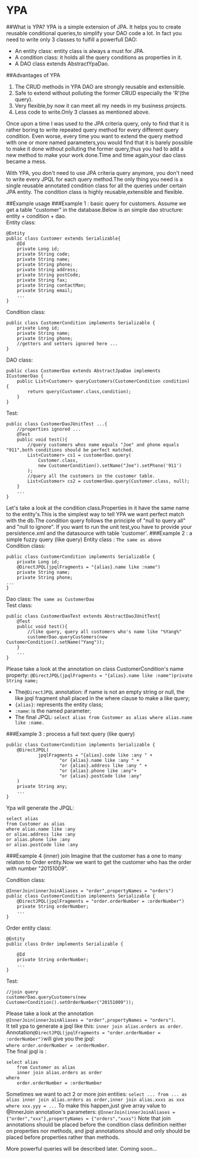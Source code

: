 # YPA
##What is YPA?
YPA is a simple extension of JPA. It helps you to create reusable conditional queries,to simplify your DAO code a lot. In fact you need to write only 3 classes to fulfill a powerfull DAO:
* An entity class: entity class is always a must for JPA.
* A condition class: it holds all the query conditions as properties in it.
* A DAO class extends AbstractYpaDao.

##Advantages of YPA
1. The CRUD methods in YPA DAO are strongly reusable and extensible.
2. Safe to extend without polluting the former CRUD especially the 'R'(the query).
3. Very flexible,by now it can meet all my needs in my business projects.
4. Less code to write.Only 3 classes as mentioned above.

Once upon a time I was used to the JPA criteria query, only to find that it is rather boring to write repeated query method for every different query condition.
Even worse, every time you want to extend the query method with one or more named parameters,you would find that it is barely possible to make it done without
polluting the former query,thus you had to add a new method to make your work done.Time and time again,your dao class became a mess.

With YPA, you don't need to use JPA criteria query anymore, you don't need to write every JPQL for each query method.The only thing you need is a single reusable annotated condition class for all the queries under certain JPA entity.
The condition class is highly reusable,extensible and flexible.

##Example usage
###Example 1 : basic query for customers.
Assume we get a table "customer" in the database.Below is an simple dao structure:  entity + condition + dao.  
Entity class:
```
@Entity
public class Customer extends Serializable{
	@Id
	private Long id;
	private String code;
	private String name;
	private String phone;
	private String address;
	private String postCode;
	private String fax;
	private String contactMan;
	private String email;
    ...
}
```
Condition class:
```
public class CustomerCondition implements Serializable {
    private Long id;
    private String name;
    private String phone;
    //getters and setters ignored here ...
}
```
DAO class:
```
public class CustomerDao extends AbstractJpaDao implements ICustomerDao {
    public List<Customer> queryCustomers(CustomerCondition condition) {
        return query(Customer.class,condition);
    }
}
```
Test:
```
public class CustomerDaoJUnitTest ...{
    //properties ignored ...
    @Test
    public void test(){
    	//query customers whos name equals "Joe" and phone equals "911",both conditions should be perfect matched.
        List<Customer> cs1 = customerDao.query(
            Customer.class, 
            new CustomerCondition().setName("Joe").setPhone('911')
        );
        //query all the customers in the customer table.
        List<Customer> cs2 = customerDao.query(Customer.class, null);
    }
    ...
}
```
Let's take a look at the condition class.Properties in it have the same name to the entity's.This is the simplest way to tell YPA we want perfect match with the db.The condition query follows the principle of "null to query all" and "null to ignore".
If you want to run the unit test,you have to provide your persistence.xml and the datasource with table 'customer'.
###Example 2 : a simple fuzzy query (like query)
Entity class :  ```The same as above```  
Condition class:
```
public class CustomerCondition implements Serializable {
    private Long id;
    @DirectJPQL(jpqlFragments = "{alias}.name like :name")
    private String name;
    private String phone;
...
}
```
Dao class:  ```The same as CustomerDao```  
Test class:
```
public class CustomerDaoTest extends AbstractDaoJUnitTest{
    @Test
    public void test(){
        //like query, query all customers who's name like "%Yang%"
        customerDao.queryCustomers(new CustomerCondition().setName("Yang"));
    }
    ...
}
```
Please take a look at the annotation on class CustomerCondition's name property:
 ```@DirectJPQL(jpqlFragments = "{alias}.name like :name")private String name;```
* The```@DirectJPQL``` annotation: if name is not an empty string or null, the like jpql fragment shall placed in the where clause to make a like query;
* ```{alias}```: represents the entity class;
* ```:name```: is the named parameter;
* The final JPQL: ```select alias from Customer as alias where alias.name like :name.```

###Example 3 : process a full text query (like query)
```
public class CustomerCondition implements Serializable {
    @DirectJPQL(
            jpqlFragments = "{alias}.code like :any " +
                    "or {alias}.name like :any " +
                    "or {alias}.address like :any " +
                    "or {alias}.phone like :any"+
                    "or {alias}.postCode like :any"
    )
    private String any;
    ...
}
```
Ypa will generate the JPQL:
```
select alias 
from Customer as alias 
where alias.name like :any
or alias.address like :any
or alias.phone like :any
or alias.postCode like :any
```


###Example 4 (inner) join
Imagine that the customer has a one to many relation to Order entity.Now we want to get the customer who has the order with number "20151009".

Condition class:
```
@InnerJoin(innerJoinAliases = "order",propertyNames = "orders")
public class CustomerCondition implements Serializable {
	@DirectJPQL(jpqlFragments = "order.orderNumber = :orderNumber")
	private String orderNumber;
	...
}
```
Order entity class:
```
@Entity
public class Order implements Serializable {

    @Id
    private String orderNumber;
    ...
}
```
Test:
```
//join query
customerDao.queryCustomers(new CustomerCondition().setOrderNumber("20151009"));
```
Please take a look at the annotation  
 ```@InnerJoin(innerJoinAliases = "order",propertyNames = "orders")```.  
 It tell ypa to generate a jpql like this: ```inner join alias.orders as order```.  
Annotation```@DirectJPQL(jpqlFragments = "order.orderNumber = :orderNumber")```will give you the jpql:  
 ```where order.orderNumber = :orderNumber```.  
The final jpql is :
```
select alias 
    from Customer as alias 
    inner join alias.orders as order 
where 
    order.orderNumber = :orderNumber
```
Sometimes we want to act 2 or more join entities:
 ```select ... from ... as alias inner join alias.orders as order,inner join alias.xxxs as xxx where xxx.yyy = ...```
To make this happen,just give array value to @InnerJoin annotation's parameters:
 ```@InnerJoin(innerJoinAliases = {"order","xxx"},propertyNames = {"orders","xxxs")```
Note that join annotations should be placed before the condition class definition neither on properties nor methods,
and jpql annotations should and only should be placed before properties rather than methods.

More powerful queries will be described later. Coming soon...
